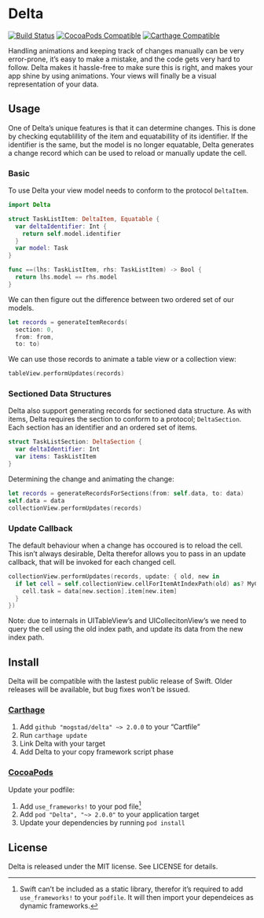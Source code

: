 # Delta

[![Build Status](https://img.shields.io/circleci/project/mogstad/delta.svg?style=flat-square)](https://circleci.com/gh/mogstad/delta)
[![CocoaPods Compatible](https://img.shields.io/cocoapods/v/Delta.svg?style=flat-square)](https://cocoapods.org/pods/Delta)
[![Carthage Compatible](https://img.shields.io/badge/Carthage-compatible-4BC51D.svg?style=flat-square)](https://github.com/Carthage/Carthage)

Handling animations and keeping track of changes manually can be very error-prone,
it’s easy to make a mistake, and the code gets very hard to follow. Delta makes 
it hassle-free to make sure this is right, and makes your app shine by using 
animations. Your views will finally be a visual representation of your data.

## Usage

One of Delta’s unique features is that it can determine changes. This is done by
checking equtablillity of the item and equatabillity of its identifier. If the
identifier is the same, but the model is no longer equatable, Delta generates a
change record which can be used to reload or manually update the cell.

### Basic

To use Delta your view model needs to conform to the protocol `DeltaItem`.

```swift
import Delta

struct TaskListItem: DeltaItem, Equatable {
  var deltaIdentifier: Int {
    return self.model.identifier
  }
  var model: Task
}

func ==(lhs: TaskListItem, rhs: TaskListItem) -> Bool {
  return lhs.model == rhs.model
}
```

We can then figure out the difference between two ordered set of our models.

```swift
let records = generateItemRecords(
  section: 0, 
  from: from, 
  to: to)
```

We can use those records to animate a table view or a collection view:

```swift
tableView.performUpdates(records)
```

### Sectioned Data Structures

Delta also support generating records for sectioned data structure. As with
items, Delta requires the section to conform to a protocol; `DeltaSection`. Each
section has an identifier and an ordered set of items.

```swift
struct TaskListSection: DeltaSection {
  var deltaIdentifier: Int
  var items: TaskListItem
}
```

Determining the change and animating the change:

```swift
let records = generateRecordsForSections(from: self.data, to: data)
self.data = data
collectionView.performUpdates(records)
```

### Update Callback

The default behaviour when a change has occoured is to reload the cell. This
isn’t always desirable, Delta therefor allows you to pass in an update callback,
that will be invoked for each changed cell.

```swift
collectionView.performUpdates(records, update: { old, new in 
  if let cell = self.collectionView.cellForItemAtIndexPath(old) as? MyCollectionViewCell {
    cell.task = data[new.section].item[new.item]
  }
})
```

Note: due to internals in UITableView’s and UICollecitonView’s we need to query
the cell using the old index path, and update its data from the new index path.

## Install

Delta will be compatible with the lastest public release of Swift. Older
releases will be available, but bug fixes won’t be issued.

### [Carthage](https://github.com/carthage/carthage)

1. Add `github "mogstad/delta" ~> 2.0.0` to your “Cartfile”
2. Run `carthage update`
3. Link Delta with your target
4. Add Delta to your copy framework script phase

### [CocoaPods](https://cocoapods.org)

Update your podfile:

1. Add `use_frameworks!` to your pod file[^1]
2. Add `pod "Delta", "~> 2.0.0"` to your application target
3. Update your dependencies by running `pod install`

[^1]: Swift can’t be included as a static library, therefor it’s required to add
`use_frameworks!` to your `podfile`. It will then import your dependeices as
dynamic frameworks.

## License

Delta is released under the MIT license. See LICENSE for details.
